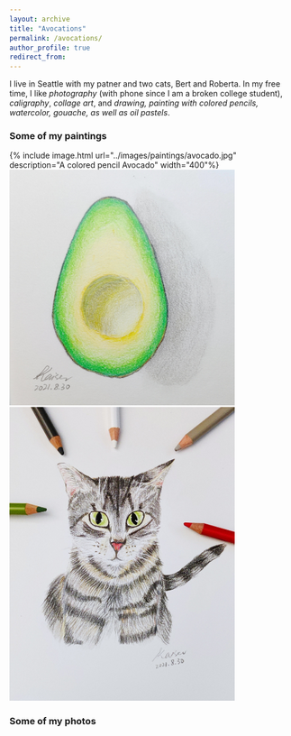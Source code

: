 ```yaml
---
layout: archive
title: "Avocations"
permalink: /avocations/
author_profile: true
redirect_from:
---
```

I live in Seattle with my patner and two cats, Bert and Roberta. In my free time, I like *photography* (with phone since I am a broken college student), *caligraphy*, *collage art*, and *drawing, painting with colored pencils, watercolor, gouache, as well as oil pastels*.
### Some of my paintings
{% include image.html url="../images/paintings/avocado.jpg" description="A colored pencil Avocado" width="400"%}
<img src="../images/paintings/avocado.jpg" alt="avocado" width="400"/>
<img src="../images/paintings/roberta.jpg" alt="roberta" width="400"/>

### Some of my photos